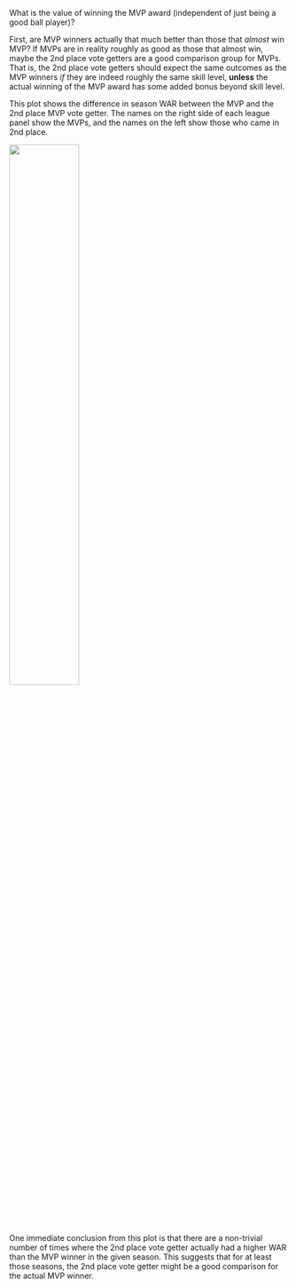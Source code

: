What is the value of winning the MVP award (independent of just being a
good ball player)?

First, are MVP winners actually that much better than those that
*almost* win MVP? If MVPs are in reality roughly as good as those that
almost win, maybe the 2nd place vote getters are a good comparison group
for MVPs. That is, the 2nd place vote getters should expect the same
outcomes as the MVP winners *if* they are indeed roughly the same skill
level, **unless** the actual winning of the MVP award has some added
bonus beyond skill level.

This plot shows the difference in season WAR between the MVP and the 2nd
place MVP vote getter. The names on the right side of each league panel
show the MVPs, and the names on the left show those who came in 2nd
place.

<img src="/assets/unnamed-chunk-1-1.png" width="50%" />

One immediate conclusion from this plot is that there are a non-trivial
number of times where the 2nd place vote getter actually had a higher
WAR than the MVP winner in the given season. This suggests that for at
least those seasons, the 2nd place vote getter might be a good
comparison for the actual MVP winner.

